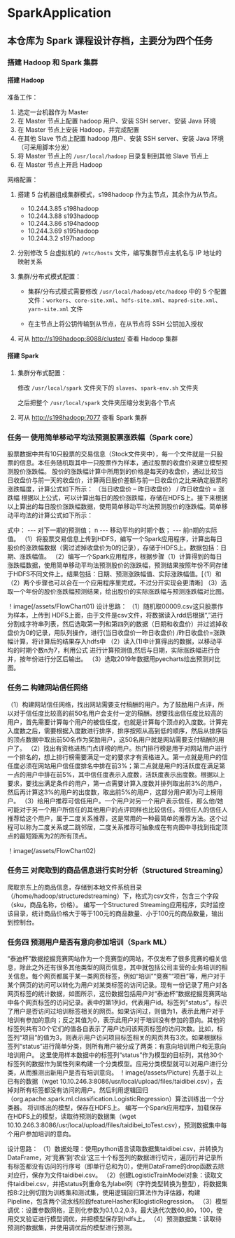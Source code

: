 # SparkApplication

## 本仓库为 Spark 课程设计存档，主要分为四个任务

### 搭建 Hadoop 和 Spark 集群

#### 搭建 Hadoop

准备工作：

1. 选定一台机器作为 Master
2. 在 Master 节点上配置 hadoop 用户、安装 SSH server、安装 Java 环境
3. 在 Master 节点上安装 Hadoop，并完成配置
4. 在其他 Slave 节点上配置 hadoop 用户、安装 SSH server、安装 Java 环境（可采用脚本分发）
5. 将 Master 节点上的 `/usr/local/hadoop` 目录复制到其他 Slave 节点上
6. 在 Master 节点上开启 Hadoop

网络配置：

1. 搭建 5 台机器组成集群模式，s198hadoop 作为主节点，其余作为从节点。
   - 10.244.3.85 s198hadoop
   - 10.244.3.88 s193hadoop
   - 10.244.3.86 s194hadoop
   - 10.244.3.69 s195hadoop
   - 10.244.3.2  s197hadoop


2. 分别修改 5 台虚拟机的 `/etc/hosts` 文件，编写集群节点主机名与 IP 地址的映射关系

3. 集群/分布式模式配置：

   - 集群/分布式模式需要修改 `/usr/local/hadoop/etc/hadoop` 中的 5 个配置文件：`workers`、`core-site.xml`、`hdfs-site.xml`、`mapred-site.xml`、`yarn-site.xml` 文件

   - 在主节点上将公钥传输到从节点，在从节点将 SSH 公钥加入授权

4. 可从 [http://s198hadoop:8088/cluster/](http://s198hadoop:8088/cluster/) 查看 Hadoop 集群

#### 搭建 Spark

1. 集群分布式配置：

   修改 `/usr/local/spark` 文件夹下的 `slaves`、`spark-env.sh` 文件夹

   之后把整个 `/usr/local/spark` 文件夹压缩分发到各个节点

2. 可从 [http://s198hadoop:7077](http://s198hadoop:7077) 查看 Spark 集群


### 任务一 使用简单移动平均法预测股票涨跌幅（Spark core）
股票数据中共有10只股票的交易信息（Stock文件夹中），每一个文件就是一只股票的信息。本任务随机取其中一只股票作为样本，通过股票的收盘价来建立模型预测股价涨跌幅。
股价的涨跌幅计算中所用到的价格是每天的收盘价，通过比较当日收盘价与前一天的收盘价，计算两日股价差额与前一日收盘价之比来确定股票的涨跌幅度，计算公式如下所示：
（当日收盘价 – 昨日收盘价） / 昨日收盘价 = 涨跌幅
根据以上公式，可以计算出每日的股价涨跌幅，存储在HDFS上。接下来根据以上算出的每日股价涨跌幅数据，使用简单移动平均法预测股价的涨跌幅。简单移动平均法的计算公式如下所示：
 
式中：  ---  对下一期的预测值；
      n  ---   移动平均的时期个数；
         ---  前n期的实际值。
（1）将股票交易信息上传到HDFS，编写一个Spark应用程序，计算出每日股价的涨跌幅数据（需过滤掉收盘价为0的记录），存储于HDFS上。数据包括：日期、涨跌幅值。
（2）编写一个Spark应用程序，根据步骤（1）计算得到的每日涨跌幅数据，使用简单移动平均法预测股价的涨跌幅，预测结果按照年份不同存储于HDFS不同文件上。结果包括：日期、预测涨跌幅值、实际涨跌幅值。[（1）和（2）两个步骤也可以合在一个应用程序里完成，不过分开实现会更清晰]
（3）选取一个年份的股价涨跌幅预测结果，绘出股价的实际涨跌幅与预测涨跌幅对比图。

！image(/assets/FlowChart01)
设计思路：
（1）随机取00009.csv这只股票作为样本，上传到 HDFS上面，由于文件是csv文件，将数据读入rdd后根据“,”进行分割成字符串列表，然后选取第一列和第四列的数据（日期和收盘价）并过滤掉收盘价为0的记录，用队列操作，进行(当日收盘价一昨日收盘价) /昨日收盘价=涨跌幅计算，将计算后的结果存入hdfs中
（2）读入(1)中计算得出的数据，以移动平均的时期个数n为7，利用公式 进行计算预测值,然后与日期，实际涨跌幅进行合并，按年份进行分区后输出。
（3）选取2019年数据用pyecharts绘出预测对比图。


### 任务二 构建网站信任网络

（1）构建网站信任网络，找出网站需要支付稿酬的用户。为了鼓励用户点评，所以对于信任度比较高的前50名用户会支付一定的稿酬。想要找出信任度比较高的用户，首先需要计算每个用户的被信任度，也就是计算每个顶点的入度数。计算完入度数之后，需要根据入度数进行排序，排序按照从高到低的顺序，然后从排序后的顶点数据中取出前50名作为奖励用户，这50名用户就是网站需要支付稿酬的用户了。
（2）找出有资格进热门点评榜的用户。热门排行榜是用于对网站用户进行一个排名的，想上排行榜需要满足一定的要求才有资格进入。第一点就是用户的信任度必须在网站用户信任度排名中排在前3%；第二点就是用户的活跃度在满足第一点的用户中排在前5%，其中信任度表示入度数，活跃度表示出度数。根据以上要求，要找出满足条件的用户，第一点需要计算入度数并排列取出前3%的用户，然后再计算这3%的用户的出度数，取出前5%的用户，这部分用户即为可上榜用户。
（3）给用户推荐可信任用户。一个用户对另一个用户表示信任，那么他/她可能对于另一个用户所信任的其他用户的点评同样也比较信任。将信任人的信任人推荐给这个用户，属于二度关系推荐，这是常用的一种最简单的推荐方法。这个过程可以称为二度关系或二跳邻居，二度关系推荐可抽象成在有向图中寻找到指定顶点的最短距离为2的所有顶点。

！image(/assets/FlowChart02)

### 任务三 对爬取到的商品信息进行实时分析（Structured Streaming）

爬取京东上的商品信息，存储到本地文件系统目录（/home/hadoop/structuredstreaming）下，格式为csv文件，包含三个字段（sku，商品名称，价格）。
编写一个Structured Streaming应用程序，实时监控该目录，统计商品价格大于等于100元的商品数量、小于100元的商品数量，输出到控制台。


### 任务四 预测用户是否有意向参加培训（Spark ML）

“泰迪杯”数据挖掘竞赛网站作为一个竞赛型的网站，不仅发布了很多竞赛的相关信息，除此之外还有很多其他类型的网页信息，其中就包括公司主营的业务培训的相关信息。每个网页都属于某一类网页标签，例如“培训”“竞赛”“项目”等，用户对于某个网页的访问可以转化为用户对某类标签的访问记录。现有一份记录了用户对各网页标签的统计数据，如图所示，这份数据包括用户对“泰迪杯”数据挖掘竞赛网站中各个网页标签的访问记录。表中的第1列id，代表用户id。标签列“status”，标识了用户是否访问过培训标签相关的网页。如果访问过，则值为1，表示此用户对于培训有参加的意向；反之其值为0，表示此用户对于培训没有参加的意向。其他的标签列共有30个它们的值各自表示了用户访问该网页标签的访问次数。比如，标签列“项目”的值为3，则表示用户访问项目标签相关的网页共有3次。如果根据标签列“status”进行简单分类，则所有用户被分成了两类：有意向培训用户和无意向培训用户。
这里使用样本数据中的标签列“status”作为模型的目标列，其他30个标签列的数据作为属性列来构建一个分类模型。应用分类模型就可以对用户进行分类，从而推测出新用户是否有培训意向。
！image(/assets/Picture)
先基于以上已有的数据（wget 10.10.246.3:8086/usr/local/upload/files/taidibei.csv），去掉对所有标签都没有访问的用户。然后利用逻辑回归（org.apache.spark.ml.classification.LogisticRegression）算法训练出一个分类器。
将训练出的模型，保存在HDFS上。
编写一个Spark应用程序，加载保存在HDFS上的模型，读取待预测的数据集（wget 10.10.246.3:8086/usr/local/upload/files/taidibei_toTest.csv），预测数据集中每个用户参加培训的意向。

设计思路：
（1）数据处理：使用python语言读取数据集taidibei.csv，并转换为DataFrame，对‘竞赛’到‘农业’这三十个标签列的数据进行切片，遍历行并记录所有标签都没有访问的行序号（即单行总和为0），使用DataFrame的drop函数去除对应行，保存为文件taidibei.csv。
（2）创建LogisticTrainModel对象：读取文件taidibei.csv，并把status列重命名为label列（字符类型转换为整型），将数据集按8:2比例切割为训练集和测试集，使用逻辑回归算法作为评估器，构建Pipeline，包含两个流水线阶段featureHasher和logisticRegression。
（3）模型调优：设置参数网格，正则化参数为0.1,0.2,0.3，最大迭代次数60,80，100，使用交叉验证进行模型调优，并把模型保存到hdfs上。
（4）预测数据集：读取待预测的数据集，并使用调优后的模型进行预测。

